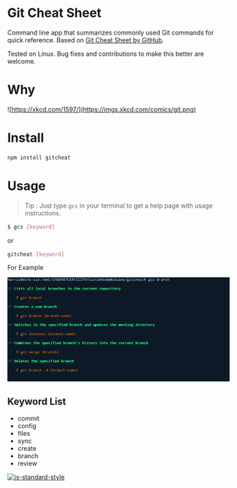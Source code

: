 # Git Cheat Sheet

Command line app that summarizes commonly used Git commands for quick reference. Based on [Git Cheat Sheet by GitHub](https://training.github.com/kit/downloads/github-git-cheat-sheet.pdf).

Tested on Linux. Bug fixes and contributions to make this better are welcome.

# Why

![https://xkcd.com/1597/](https://imgs.xkcd.com/comics/git.png)

# Install
```bash
npm install gitcheat
```

# Usage
> Tip : Just type `gcs` in your terminal to get a help page with usage instructions.

```bash
$ gcs [keyword]
```
or
```bash
gitcheat [keyword]
```
For Example

![Example : $ gcs branch ](https://raw.githubusercontent.com/harrisjose/gitcheat/master/screenshot.png)

## Keyword List
- commit
- config
- files
- sync
- create
- branch
- review

[![js-standard-style](https://cdn.rawgit.com/feross/standard/master/badge.svg)](https://github.com/feross/standard)
